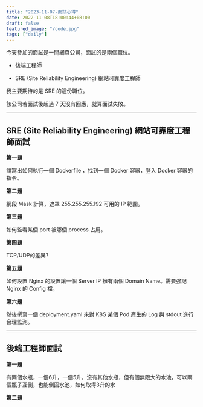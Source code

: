 ```yaml
---
title: "2023-11-07-面試心得"
date: 2022-11-08T18:00:44+08:00
draft: false
featured_image: "/code.jpg"
tags: ["daily"]
---
```


今天參加的面試是一間網頁公司，面試的是兩個職位。

* 後端工程師

* SRE (Site Reliability Engineering) 網站可靠度工程師

我主要期待的是 SRE 的這份職位。

該公司若面試後超過 7 天沒有回應，就算面試失敗。

---

## SRE (Site Reliability Engineering) 網站可靠度工程師面試

**第一題**

請寫出如何執行一個 Dockerfile ，找到一個 Docker 容器，登入 Docker 容器的指令。

**第二題**

網段 Mask 計算，遮罩 255.255.255.192 可用的 IP 範圍。

**第三題**

如何監看某個 port 被哪個 process 占用。

**第四題**

TCP/UDP的差異?

**第五題**

如何設置 Nginx 的設置讓一個 Server IP 擁有兩個 Domain Name。需要強記 Nginx 的 Config 檔。

**第六題**

然後撰寫一個 deployment.yaml 來對 K8S 某個 Pod 產生的 Log 與 stdout 進行合理監測。

---

## 後端工程師面試

**第一題**

有兩個水瓶，一個6升，一個5升，沒有其他水瓶，但有個無限大的水池，可以兩個瓶子互倒，也能倒回水池，如何取得3升的水

**第二題**